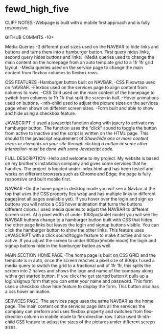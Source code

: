 # fewd_high_five
CLIFF NOTES
-Webpage is built with a mobile first approach and is fully responsive.
 
GITHUB COMMITS
-10+
 
Media Queries
-3 different pixel sizes used on the NAVBAR to hide links and buttons and turns them into a hamburger button. First query hides links, second query hides buttons and links.
-Media queries used to change the main content on the homepage from an auto template grid to a 1fr 1fr grid layout.
-Media queries used on the service page to change the main content from flexbox columns to flexbox rows.
 
CSS FEATURES
-Hamburger button built on NAVBAR.
-CSS Flexwrap used on NAVBAR.
-Flexbox used on the services page to align content from columns to rows.
-CSS Grid used on the main content of the homepage to switch from columns to 1fr 1fr that split the screen in half.
-Hover animations used on buttons.
-:nth-child used to adjust the picture sizes on the services page when shown on different screen sizes. 
-Form built and able to show and hide using a checkbox feature.
 
JAVASCRIPT
-I used a javascript function along with jquery to activate my hamburger button. The function uses the “click” sound to toggle the button from active to inactive and the script is written on the HTML page. This should fit the javascript requirement of *Show/hide one or more content areas or elements on your site through clicking a button or some other interaction-must be done with some Javascript code.* 
 
 
FULL DESCRIPTION
-Hello and welcome to my project. My website is based on my brother's installation company and gives some services that he handles. The project is located under index.html and has been tested and works on different browsers such as Chrome and Edge; the page is fully responsive and built mobile first.
 
NAVBAR
-On the home page in desktop mode you will see a Navbar at the top that  uses the CSS property flex wrap and has multiple links to different pages(not all pages available yet). If you hover over the login and sign up buttons you will notice a CSS hover animation that turns the buttons different colors. I used media queries to adjust the NAVBAR to different screen sizes. At a pixel width of under 1000px(tablet mode) you will see the NAVBAR buttons change to a hamburger button built with CSS that hides the other page links but leaves the login and signup buttons visible. You can click the hamburger button to show the other links. This feature uses JAVASCRIPT with a click sound/toggle feature to make it active and non-active. If you adjust the screen to under 600px(mobile mode) the login and signup buttons hide in the hamburger button as well.
 
MAIN SECTION HOME PAGE
-The home page is built on CSS GRID and the template is in auto, once the screen reaches a pixel size of 600px I used a media query to switch the grid to a fractional unit of 1fr 1fr, this splits the screen into 2 halves and shows the logo and name of the company along with a get started button. If you click the get started button it pulls up a login/signup form that you can enter your name and password. This form uses a checkbox show hide feature to display the form. This button also has a css hover animation.
 
SERVICES PAGE
-The services page uses the same NAVBAR as the home page. The main content on the services page lists all the services the company can perform and uses flexbox property and switches from flex-direction column in mobile mode to flex direction row. I also used th nth-child CSS feature to adjust the sizes of the pictures under different screen sizes.
